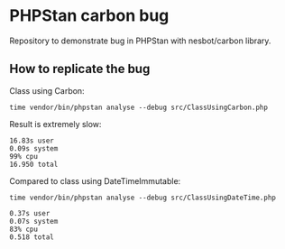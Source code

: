 # PHPStan carbon bug

Repository to demonstrate bug in PHPStan with nesbot/carbon library.

## How to replicate the bug

Class using Carbon:
```shell
time vendor/bin/phpstan analyse --debug src/ClassUsingCarbon.php
```
Result is extremely slow:
```
16.83s user
0.09s system
99% cpu
16.950 total
```

Compared to class using DateTimeImmutable:
```shell
time vendor/bin/phpstan analyse --debug src/ClassUsingDateTime.php
```
```
0.37s user
0.07s system
83% cpu
0.518 total
```
